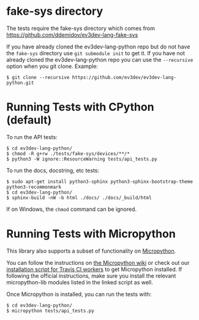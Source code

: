 # fake-sys directory
The tests require the fake-sys directory which comes from
https://github.com/ddemidov/ev3dev-lang-fake-sys

If you have already cloned the ev3dev-lang-python repo but do not have the
`fake-sys` directory use `git submodule init` to get it.  If you have not
already cloned the ev3dev-lang-python repo you can use the `--recursive` option
when you git clone.  Example:

```
$ git clone --recursive https://github.com/ev3dev/ev3dev-lang-python.git
```

# Running Tests with CPython (default)
To run the API tests:
```
$ cd ev3dev-lang-python/
$ chmod -R g+rw ./tests/fake-sys/devices/**/*
$ python3 -W ignore::ResourceWarning tests/api_tests.py
```

To run the docs, docstring, etc tests:
```
$ sudo apt-get install python3-sphinx python3-sphinx-bootstrap-theme python3-recommonmark
$ cd ev3dev-lang-python/
$ sphinx-build -nW -b html ./docs/ ./docs/_build/html
```

If on Windows, the `chmod` command can be ignored.

# Running Tests with Micropython

This library also supports a subset of functionality on [Micropython](http://micropython.org/).

You can follow the instructions on [the Micropython wiki](https://github.com/micropython/micropython/wiki/Getting-Started)
or check out our [installation script for Travis CI workers](https://github.com/ev3dev/ev3dev-lang-python/blob/ev3dev-stretch/.travis/install-micropython.sh)
to get Micropython installed. If following the official instructions,
make sure you install the relevant micropython-lib modules listed in the linked script as well.

Once Micropython is installed, you can run the tests with:

```
$ cd ev3dev-lang-python/
$ micropython tests/api_tests.py
```
